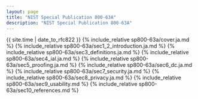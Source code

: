 ```yaml
---
layout: page
title: "NIST Special Publication 800-63A"
description: "NIST Special Publication 800-63A"
---
```


{{ site.time | date_to_rfc822 }}
{% include_relative sp800-63a/cover.ja.md %}
{% include_relative sp800-63a/sec1_2_introduction.ja.md %}
{% include_relative sp800-63a/sec3_definitions.ja.md %}
{% include_relative sp800-63a/sec4_ial.ja.md %}
{% include_relative sp800-63a/sec5_proofing.ja.md %}
{% include_relative sp800-63a/sec6_dc.ja.md %}
{% include_relative sp800-63a/sec7_security.ja.md %}
{% include_relative sp800-63a/sec8_privacy.ja.md %}
{% include_relative sp800-63a/sec9_usability.md %}
{% include_relative sp800-63a/sec10_references.md %}
